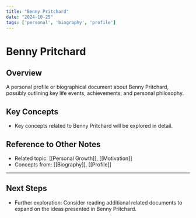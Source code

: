 ```yaml
---
title: "Benny Pritchard"
date: "2024-10-25"
tags: ['personal', 'biography', 'profile']
---
```


# Benny Pritchard

## Overview

A personal profile or biographical document about Benny Pritchard, possibly outlining key life events, achievements, and personal philosophy.

## Key Concepts

- Key concepts related to Benny Pritchard will be explored in detail.
  
## Reference to Other Notes

- Related topic: [[Personal Growth]], [[Motivation]]
- Concepts from: [[Biography]], [[Profile]]
---

## Next Steps

- Further exploration: Consider reading additional related documents to expand on the ideas presented in Benny Pritchard.
